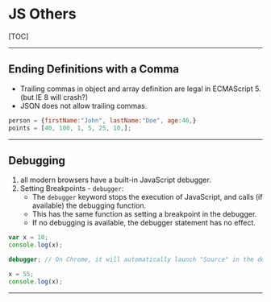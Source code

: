 # JS Others

[TOC]

----

## Ending Definitions with a Comma

* Trailing commas in object and array definition are legal in ECMAScript 5. (but IE 8 will crash?)
* JSON does not allow trailing commas.


````js
person = {firstName:"John", lastName:"Doe", age:46,}
points = [40, 100, 1, 5, 25, 10,];
````


----

## Debugging

1. all modern browsers have a built-in JavaScript debugger.
2. Setting Breakpoints - `debugger`:
	* The `debugger` keyword stops the execution of JavaScript, and calls (if available) the debugging function.
	* This has the same function as setting a breakpoint in the debugger.
	* If no debugging is available, the debugger statement has no effect.


````js
var x = 10;
console.log(x);

debugger; // On Chrome, it will automatically launch "Source" in the debugger menu.

x = 55;
console.log(x);
````


----


